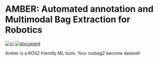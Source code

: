 # AMBER: Automated annotation and Multimodal Bag Extraction for Robotics

[![ci](https://github.com/hakuturu583/amber/actions/workflows/pytest.yaml/badge.svg)](https://github.com/hakuturu583/amber/actions/workflows/pytest.yaml)
[![document](https://github.com/hakuturu583/amber/actions/workflows/document.yaml/badge.svg)](https://github.com/hakuturu583/amber/actions/workflows/document.yaml)

Amber is a ROS2 friendly ML tools.
Your rosbag2 become dataset!
